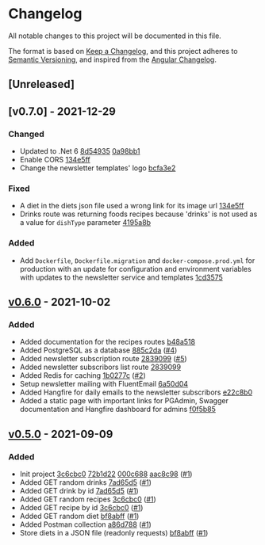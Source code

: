 # Changelog

All notable changes to this project will be documented in this file.

The format is based on [Keep a Changelog](https://keepachangelog.com/en/1.0.0/),
and this project adheres to [Semantic Versioning](https://semver.org/spec/v2.0.0.html),
and inspired from the [Angular Changelog](https://github.com/angular/angular/blob/master/CHANGELOG.md).


## [Unreleased]

## [v0.7.0] - 2021-12-29
### Changed
- Updated to .Net 6 [8d54935](https://github.com/AmineAML/thermopolia-api/commit/47889dfae458565822195d981810aa132cf71e9c) [0a98bb1](https://github.com/AmineAML/thermopolia-api/commit/134e5ff694411a3d749911eb581dda303bd35edb)
- Enable CORS [134e5ff](https://github.com/AmineAML/thermopolia-api/commit/4195a8bc12ea751aa861d46fd563e86c8898bdb9)
- Change the newsletter templates' logo [bcfa3e2](https://github.com/AmineAML/thermopolia-api/commit/bcc846e17443bfd4aa88882c1bc49bda14188ceb)

### Fixed
- A diet in the diets json file used a wrong link for its image url [134e5ff](https://github.com/AmineAML/thermopolia-api/commit/4195a8bc12ea751aa861d46fd563e86c8898bdb9)
- Drinks route was returning foods recipes because 'drinks' is not used as a value for `dishType` parameter [4195a8b](https://github.com/AmineAML/thermopolia-api/commit/1cd3575fa18b7d5e1665275157f7630822d26aee)

### Added
- Add `Dockerfile`, `Dockerfile.migration` and `docker-compose.prod.yml` for production with an update for configuration and environment variables with updates to the newsletter service and templates [1cd3575](https://github.com/AmineAML/thermopolia-api/commit/bcfa3e2c561862b7ecbc98daece604b09006f24d)

## [v0.6.0] - 2021-10-02
### Added
- Added documentation for the recipes routes [b48a518](https://github.com/AmineAML/thermopolia-api/commit/b48a518fcca6aac9041aeffa64f09a916a251560)
- Added PostgreSQL as a database [885c2da](https://github.com/AmineAML/thermopolia-api/commit/885c2da7b85f1046912ec4cebfb71ef2584010a2) ([#4](https://app.ora.pm/p/363614?c=6211357))
- Added newsletter subscription route [2839099](https://github.com/AmineAML/thermopolia-api/commit/2839099789b2bb4bea6627014d43feac533c969f) ([#5](https://app.ora.pm/p/363614?c=6211361))
- Added newsletter subscribors list route [2839099](https://github.com/AmineAML/thermopolia-api/commit/2839099789b2bb4bea6627014d43feac533c969f)
- Added Redis for caching [1b0277c](https://github.com/AmineAML/thermopolia-api/commit/1b0277c11ad3974dd3dfd63357d37db953ef7cbe) ([#2](https://app.ora.pm/p/363614?c=6211332))
- Setup newsletter mailing with FluentEmail [6a50d04](https://github.com/AmineAML/thermopolia-api/commit/6a50d044e3c87d721141b992e68b3abfaa935282)
- Added Hangfire for daily emails to the newsletter subscribors [e22c8b0](https://github.com/AmineAML/thermopolia-api/commit/e22c8b0e5007f54ff652a798fea813ba231484fa)
- Added a static page with important links for PGAdmin, Swagger documentation and Hangfire dashboard for admins [f0f5b85](https://github.com/AmineAML/thermopolia-api/commit/f0f5b8589b42351cb80fffaa47119ae68f04eb44)

## [v0.5.0] - 2021-09-09
### Added
- Init project [3c6cbc0](https://github.com/AmineAML/thermopolia-api/commit/3c6cbc00a7ca93ababe6b54a85b6d6fd18e1457f) [72b1d22](https://github.com/AmineAML/thermopolia-api/commit/72b1d22c9e29b3c0f0c6a93631e7827283153a41) [000c688](https://github.com/AmineAML/thermopolia-api/commit/000c688cadf6639bf19a45d6d9d1e769c055c846) [aac8c98](https://github.com/AmineAML/thermopolia-api/commit/aac8c986394114117ed99958304edcfb78567122) ([#1](https://app.ora.pm/p/363614?c=6211305))
- Added GET random drinks [7ad65d5](https://github.com/AmineAML/thermopolia-api/commit/7ad65d500d518e32321b2b5e5e58892a025d28e2) ([#1](https://app.ora.pm/p/363614?c=6211305))
- Added GET drink by id [7ad65d5](https://github.com/AmineAML/thermopolia-api/commit/7ad65d500d518e32321b2b5e5e58892a025d28e2) ([#1](https://app.ora.pm/p/363614?c=6211305))
- Added GET random recipes [3c6cbc0](https://github.com/AmineAML/thermopolia-api/commit/3c6cbc00a7ca93ababe6b54a85b6d6fd18e1457f) ([#1](https://app.ora.pm/p/363614?c=6211305))
- Added GET recipe by id [3c6cbc0](https://github.com/AmineAML/thermopolia-api/commit/3c6cbc00a7ca93ababe6b54a85b6d6fd18e1457f) ([#1](https://app.ora.pm/p/363614?c=6211305))
- Added GET random diet [bf8abff](https://github.com/AmineAML/thermopolia-api/commit/bf8abff62bcf58bda42e1c39fcfed0ea310e8f77) ([#1](https://app.ora.pm/p/363614?c=6211305))
- Added Postman collection [a86d788](https://github.com/AmineAML/thermopolia-api/commit/a86d788f6dfcf3127355f8acf3e5a687eaf4f2ea) ([#1](https://app.ora.pm/p/363614?c=6211305))
- Store diets in a JSON file (readonly requests) [bf8abff](https://github.com/AmineAML/thermopolia-api/commit/bf8abff62bcf58bda42e1c39fcfed0ea310e8f77) ([#1](https://app.ora.pm/p/363614?c=6211305))





[v0.6.0]: https://github.com/AmineAML/thermopolia-api/compare/v0.6.0...v0.7.0
[v0.6.0]: https://github.com/AmineAML/thermopolia-api/compare/v0.5.0...v0.6.0
[v0.5.0]: https://github.com/AmineAML/thermopolia-api/releases/tag/v0.5.0